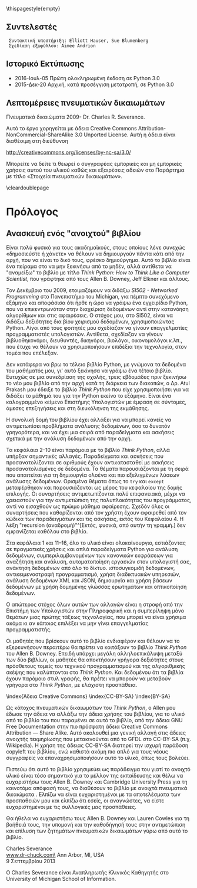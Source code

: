 \thispagestyle{empty}

Συντελεστές
-----------

     Συντακτική υποστήριξη: Elliott Hauser, Sue Blumenberg
     Σχεδίαση εξωφύλλου: Aimee Andrion

Ιστορικό Εκτύπωσης
------------------

* 2016-Ιουλ-05 Πρώτη ολοκληρωμένη έκδοση σε Python 3.0
* 2015-Δεκ-20 Αρχική, κατά προσέγγιση μετατροπή, σε Python 3.0

Λεπτομέρειες πνευματικών δικαιωμάτων
------------------------------------

Πνευματικά δικαιώματα 2009- Dr. Charles R. Severance.

Αυτό το έργο χορηγείται με άδεια Creative Commons
Attribution-NonCommercial-ShareAlike 3.0 Unported License.
Αυτή η άδεια είναι διαθέσιμη στη διεύθυνση

http://creativecommons.org/licenses/by-nc-sa/3.0/

Μπορείτε να δείτε τι θεωρεί ο συγγραφέας εμπορικές και μη εμπορικές χρήσεις
αυτού του υλικού καθώς και εξαιρέσεις αδειών στο Παράρτημα με τίτλο 
«Στοιχεία πνευματικών δικαιωμάτων».

\cleardoublepage

Πρόλογος
=======

Ανασκευή ενός "ανοιχτού" βιβλίου
--------------------------------

Είναι πολύ φυσικό για τους ακαδημαϊκούς, στους οποίους λένε συνεχώς
«δημοσιεύστε ή χάνετε» να θέλουν να δημιουργούν πάντα κάτι από την αρχή, που να
είναι το δικό τους, φρέσκο ​​δημιούργημα. Αυτό το βιβλίο είναι ένα πείραμα στο
να μην ξεκινήσω από το μηδέν, αλλά αντίθετα να "αναμείξω" το βιβλίο με τίτλο
*Think Python: How to Think Like a Computer Scientist*, που γράφτηκε από τους
Allen B. Downey, Jeff Elkner και άλλους.

Τον Δεκέμβριο του 2009, ετοιμαζόμουν να διδάξω *SI502 - Networked Programming*
στο Πανεπιστήμιο του Michigan, για πέμπτο συνεχόμενο εξάμηνο και αποφάσισα ότι
ήρθε η ώρα να γράψω ένα εγχειρίδιο Python, που να επικεντρωνόταν στην
διαχείριση δεδομένων αντί στην κατανόηση αλγορίθμων και  στις αφαιρέσεις. Ο
στόχος μου, στο SI502, είναι να διδάξω δεξιότητες δια βίου χειρισμού δεδομένων,
χρησιμοποιώντας Python. Λίγοι από τους φοιτητές μου σχεδίαζαν να γίνουν
επαγγελματίες προγραμματιστές υπολογιστών. Αντίθετα, σχεδίαζαν να γίνουν
βιβλιοθηκονόμοι, διευθυντές, δικηγόροι, βιολόγοι, οικονομολόγοι κ.λπ.,
που έτυχε να θέλουν να χρησιμοποιήσουν επιδέξια την τεχνολογία, στον τομέα
που επέλεξαν.

Δεν κατάφερα να βρω το τέλειο βιβλίο Python, με γνώμονα τα δεδομένα του
μαθήματός μου, γι' αυτό ξεκίνησα να γράψω ένα τέτοιο βιβλίο. Ευτυχώς σε μια
συνεδρίαση της σχολής, τρεις εβδομάδες πριν ξεκινήσω το νέο μου βιβλίο από την
αρχή κατά τη διάρκεια των διακοπών, ο Δρ. Atul Prakash μου έδειξε το βιβλίο
*Think Python* που είχε χρησιμοποιήσει για να διδάξει το μάθημά του για την
Python εκείνο το εξάμηνο. Είναι ένα καλογραμμένο κείμενο Επιστήμης Υπολογιστών
με έμφαση σε σύντομες, άμεσες επεξηγήσεις και στη διευκόληνση της εκμάθησης.

Η συνολική δομή του βιβλίου έχει αλλάξει για να μπορεί κανείς να αντιμετωπίσει
προβλήματα ανάλυσης δεδομένων, όσο το δυνατόν γρηγορότερα, και να έχει μια σειρά
από παραδείγματα και ασκήσεις σχετικά με την ανάλυση δεδομένων από την αρχή.

Τα κεφάλαια 2–10 είναι παρόμοια με το βιβλίο *Think Python*, αλλά υπήρξαν
σημαντικές αλλαγές. Παραδείγματα και ασκήσεις που προσανατολίζονται σε αριθμούς
έχουν αντικατασταθεί με ασκήσεις προσανατολισμένες σε δεδομένα. Τα θέματα
παρουσιάζονται με τη σειρά που απαιτείται για τη δημιουργία ολοένα και πιο
εξελιγμένων λύσεων ανάλυσης δεδομένων. Ορισμένα θέματα όπως το `try` και
`except` μεταφέρθηκαν και παρουσιάζονται ως μέρος του κεφαλαίου της δομής
επιλογής. Οι συναρτήσεις αντιμετωπίζονται πολύ επιφανειακά, μέχρι να χρειαστούν
για την αντιμετώπιση της πολυπλοκότητας του προγράμματος, αντί να εισαχθούν ως
πρώιμο μάθημα αφαίρεσης. Σχεδόν όλες οι συναρτήσεις που καθορίζονται από τον
χρήστη έχουν αφαιρεθεί από τον κώδικα των παραδειγμάτων και τις ασκήσεις,
εκτός του Κεφαλαίου 4. Η λέξη "recursion (αναδρομή)"^[Εκτός, φυσικά, από αυτήν
τη γραμμή.] δεν εμφανίζεται καθόλου στο βιβλίο.

Στα κεφάλαια 1 και 11–16, όλο το υλικό είναι ολοκαίνουργιο, εστιάζοντας σε
πραγματικές χρήσεις και απλά παραδείγματα Python για ανάλυση δεδομένων,
συμπεριλαμβανομένων των κανονικών εκφράσεων για αναζήτηση και ανάλυση,
αυτοματοποίηση εργασιών στον υπολογιστή σας, ανάκτηση δεδομένων από όλο το
δίκτυο. ιστοσυγκομιδή δεδομένων, αντικειμενοστραφή προγραμματισμό, χρήση
διαδικτυακών υπηρεσιών, ανάλυση δεδομένων XML και JSON, δημιουργία και
χρήση βάσεων δεδομένων με χρήση δομημένης γλώσσας ερωτημάτων και οπτικοποίηση
δεδομένων.

Ο απώτερος στόχος όλων αυτών των αλλαγών είναι η στροφή από την Επιστήμη των
Υπολογιστών στην Πληροφορική και η συμπερίληψη μόνο θεμάτων μιας πρώτης τάξεως
τεχνολογίας, που μπορεί να είναι χρήσιμα ακόμα κι αν κάποιος επιλέξει να μην
γίνει επαγγελματίας προγραμματιστής.

Οι μαθητές που βρίσκουν αυτό το βιβλίο ενδιαφέρον και θέλουν να το εξερευνήσουν
περαιτέρω θα πρέπει να κοιτάξουν το βιβλίο *Think Python* του Allen B. Downey.
Επειδή υπάρχει μεγάλη αλληλοεπικάλυψη μεταξύ των δύο βιβλίων, οι μαθητές θα
αποκτήσουν γρήγορα δεξιότητες στους πρόσθετους τομείς του τεχνικού
προγραμματισμού και της αλγοριθμικής σκέψης που καλύπτονται στο *Think Python*.
Και δεδομένου ότι τα βιβλία έχουν παρόμοιο στυλ γραφής, θα πρέπει να μπορούν
να μεταβούν γρήγορα στο *Think Python*, με ελάχιστη προσπάθεια.

\index{Άδεια Creative Commons}
\index{CC-BY-SA}
\index{BY-SA}

Ως κάτοχος πνευματικών δικαιωμάτων του *Think Python*, ο Allen μου έδωσε την
άδεια να αλλάξω την άδεια χρήσης του βιβλίου, για το υλικό από το βιβλίο του
που παραμένει σε αυτό το βιβλίο, από την άδεια GNU Free Documentation στην πιο
πρόσφατη άδεια Creative Commons Attribution — Share Alike. Αυτό ακολουθεί μια
γενική αλλαγή στις άδειες ανοιχτής τεκμηρίωσης που μετακινούνται από το GFDL
στο CC-BY-SA (π.χ. Wikipedia). Η χρήση της άδειας CC-BY-SA διατηρεί την ισχυρή
παράδοση copyleft του βιβλίου, ενώ καθιστά ακόμη πιο απλό για τους νέους
συγγραφείς να επαναχρησιμοποιήσουν αυτό το υλικό, όπως τους βολεύει.

Πιστεύω ότι αυτό το βιβλίο χρησιμεύει ως παράδειγμα του γιατί το ανοιχτό υλικό
είναι τόσο σημαντικό για το μέλλον της εκπαίδευσης και θέλω να ευχαριστήσω τους
Allen B. Downey και Cambridge University Press για τη καινοτόμα απόφασή τους,
να διαθέσουν το βιβλίο με ανοιχτά πνευματικά δικαιώματα . Ελπίζω να είναι
ευχαριστημένοι με τα αποτελέσματα των προσπαθειών μου και ελπίζω ότι εσείς, οι
αναγνώστες, να είστε ευχαριστημένοι με τις συλλογικές *μας* προσπάθειες.

Θα ήθελα να ευχαριστήσω τους Allen B. Downey και Lauren Cowles για τη βοήθειά
τους, την υπομονή και την καθοδήγησή τους στην αντιμετώπιση και επίλυση των
ζητημάτων πνευματικών δικαιωμάτων γύρω από αυτό το βιβλίο.

Charles Severance\
www.dr-chuck.com\
Ann Arbor, MI, USA\
9 Σεπτεμβρίου 2013

Ο Charles Severance είναι Αναπληρωτής Κλινικός Καθηγητής στο University of
Michigan School of Information.
